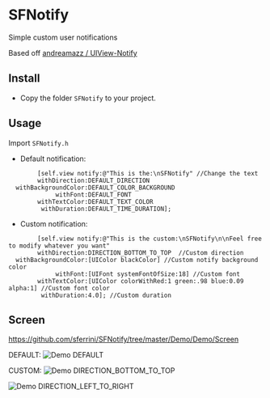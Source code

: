 SFNotify
=============

Simple custom user notifications

Based off [andreamazz / UIView-Notify](https://github.com/andreamazz/UIView-Notify)

Install
--------------------
* Copy the folder ```SFNotify``` to your project.

Usage
--------------------
Import ```SFNotify.h```

* Default notification:

```		objc
	    [self.view notify:@"This is the:\nSFNotify" //Change the text
        withDirection:DEFAULT_DIRECTION
  withBackgroundColor:DEFAULT_COLOR_BACKGROUND
             withFont:DEFAULT_FONT
        withTextColor:DEFAULT_TEXT_COLOR
         withDuration:DEFAULT_TIME_DURATION];
```

* Custom notification:

```		objc
        [self.view notify:@"This is the custom:\nSFNotify\n\nFeel free to modify whatever you want"
        withDirection:DIRECTION_BOTTOM_TO_TOP  //Custom direction
  withBackgroundColor:[UIColor blackColor] //Custom notify background color
             withFont:[UIFont systemFontOfSize:18] //Custom font
        withTextColor:[UIColor colorWithRed:1 green:.98 blue:0.09 alpha:1] //Custom font color
         withDuration:4.0]; //Custom duration
```

Screen
--------------------

https://github.com/sferrini/SFNotify/tree/master/Demo/Demo/Screen

DEFAULT:
![Demo DEFAULT](https://github.com/sferrini/SFNotify/tree/master/Demo/Demo/Screen/DEFAULT.gif)

CUSTOM:
![Demo DIRECTION_BOTTOM_TO_TOP](https://github.com/sferrini/SFNotify/tree/master/Demo/Demo/Screen/DIRECTION_BOTTOM_TO_TOP.gif)

![Demo DIRECTION_LEFT_TO_RIGHT](https://github.com/sferrini/SFNotify/tree/master/Demo/Demo/Screen/DIRECTION_LEFT_TO_RIGHT.gif)